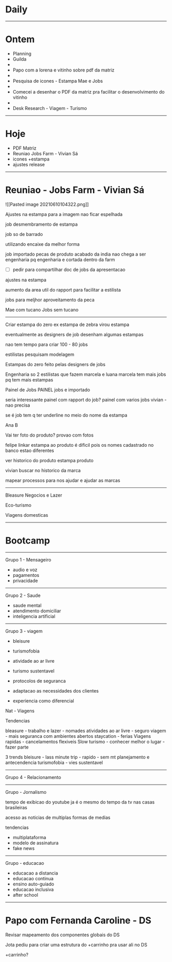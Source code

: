 # Daily

---

# Ontem
- Planning
- Guilda
- 
- Papo com a lorena e vitinho sobre pdf da matriz
- 
- Pesquisa de icones - Estampa Mae e Jobs
- 
- Comecei a desenhar o PDF da matriz pra facilitar o desenvolvimento do vitinho
- 
- Desk Research - Viagem - Turismo

---

# Hoje
- PDF Matriz
- Reuniao Jobs Farm - Vivian Sá
- icones +estampa
- ajustes release

---

# Reuniao - Jobs Farm - Vivian Sá
![[Pasted image 20210610104322.png]]

Ajustes na estampa para a imagem nao ficar espelhada

job
desmembramento de estampa

job so de barrado

utilizando encaixe da melhor forma


job importado
pecas de produto acabado da india
nao chega a ser engenharia
pq engenharia e cortada dentro da farm

- [ ] pedir para compartilhar doc de jobs da apresentacao


ajustes na estampa 

aumento da area util do rapport para facilitar a estilista


jobs para meljhor aproveitamento da peca

Mae com tucano
Jobs sem tucano

---

Criar estampa do zero
ex
estampa de zebra
virou estampa

eventualmente as designers de job desenham algumas estampas

nao tem tempo para criar
100 - 80 jobs

estilistas pesquisam modelagem

Estampas do zero feito pelas designers de jobs

Engenharia so 2 estilistas que fazem
marcela e luana
marcela tem mais jobs pq tem mais estampas

Painel de Jobs
PAINEL jobs e importado

seria interessante painel com rapport do job?
painel com varios jobs
vivian - nao precisa

se é job tem q ter underline no meio do nome da estampa



Ana B

Vai ter foto do produto?
provao com fotos

felipe
linkar estampa ao produto é dificil pois os nomes cadastrado no banco estao diferentes

ver historico do produto
estampa
produto

vivian
buscar no historico da marca


mapear processos para nos ajudar e ajudar as marcas 


---


Bleasure
Negocios e Lazer

Eco-turismo

Viagens domesticas




---


# Bootcamp

---

Grupo 1 - Mensageiro

- audio e voz
- pagamentos
- privacidade

---

Grupo 2 - Saude

- saude mental
- atendimento domiciliar
- inteligencia artificial

---

Grupo 3 - viagem

-   bleisure
-   turismofobia
-   atividade ao ar livre
-   turismo sustentavel
-   protocolos de seguranca

- adaptacao as necessidades dos clientes
- experiencia como diferencial

Nat - Viagens

Tendencias

bleasure - trabalho e lazer - nomades
atividades ao ar livre - seguro viagem - mais seguranca com ambientes abertos
staycation - ferias
Viagens rapidas - cancelamentos flexiveis
Slow turismo - conhecer melhor o lugar - fazer parte

3 trends
bleisure - 
lass minute trip - rapido - sem mt planejamento e antecendencia
turismofobia - vies sustentavel



---

Grupo 4 - Relacionamento

---


Grupo - Jornalismo

tempo de exibicao do youtube ja é o mesmo do tempo da tv nas casas brasileiras

acesso as noticias de multiplas formas de medias

tendencias
- multiplataforma
- modelo de assinatura
- fake news

---

Grupo - educacao

- educacao a distancia
- educacao continua
- ensino auto-guiado
- educacao inclusiva
- after school


---


# Papo com Fernanda Caroline - DS


Revisar mapeamento dos componentes globais do DS

Jota pediu para criar uma estrutura do +carrinho pra usar ali no DS

+carrinho?




